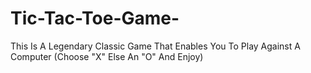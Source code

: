 # Tic-Tac-Toe-Game-
This Is A Legendary Classic Game That Enables You To Play Against A Computer (Choose "X" Else An "O" And Enjoy)
